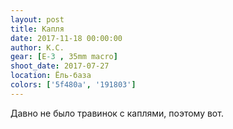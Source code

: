 ```yaml
---
layout: post
title: Капля
date: 2017-11-18 00:00:00
author: К.С.
gear: [E-3 , 35mm macro]
shoot_date: 2017-07-27
location: Ёль-база
colors: ['5f480a', '191803']
---
```

Давно не было травинок с каплями, поэтому вот.
